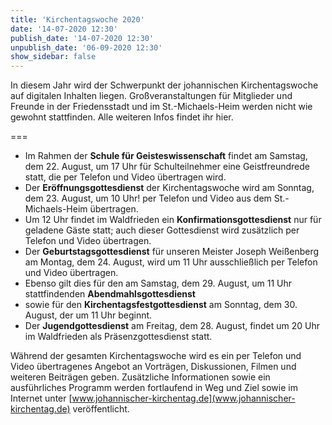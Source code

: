 ```yaml
---
title: 'Kirchentagswoche 2020'
date: '14-07-2020 12:30'
publish_date: '14-07-2020 12:30'
unpublish_date: '06-09-2020 12:30'
show_sidebar: false
---
```


In diesem Jahr wird der Schwerpunkt der johannischen Kirchentagswoche auf digitalen Inhalten liegen. Großveranstaltungen für Mitglieder und Freunde in der Friedensstadt und im St.-Michaels-Heim werden nicht wie gewohnt stattfinden. Alle weiteren Infos findet ihr hier.

===

* Im Rahmen der **Schule für Geisteswissenschaft** findet am Samstag, dem 22. August, um 17 Uhr für Schulteilnehmer eine Geistfreundrede statt, die per Telefon und Video übertragen wird.
* Der **Eröffnungsgottesdienst** der Kirchentagswoche wird am Sonntag, dem 23. August, um 10 Uhr! per Telefon und Video aus dem St.-Michaels-Heim übertragen.
* Um 12 Uhr findet im Waldfrieden ein **Konfirmationsgottesdienst** nur für geladene Gäste statt; auch dieser Gottesdienst wird zusätzlich per Telefon und Video übertragen.
* Der **Geburtstagsgottesdienst** für unseren Meister Joseph Weißenberg am Montag, dem 24. August, wird um 11 Uhr ausschließlich per Telefon und Video übertragen.
* Ebenso gilt dies für den am Samstag, dem 29. August, um 11 Uhr stattfindenden **Abendmahlsgottesdienst**
* sowie für den **Kirchentagsfestgottesdienst** am Sonntag, dem 30. August, der um 11 Uhr beginnt.
* Der **Jugendgottesdienst** am Freitag, dem 28. August, findet um 20 Uhr im Waldfrieden als Präsenzgottesdienst statt.


Während der gesamten Kirchentagswoche wird es ein per Telefon und Video übertragenes Angebot an Vorträgen, Diskussionen, Filmen und weiteren Beiträgen geben. Zusätzliche Informationen sowie ein ausführliches Programm werden fortlaufend in Weg und Ziel sowie im Internet unter [www.johannischer-kirchentag.de](www.johannischer-kirchentag.de) veröffentlicht.
